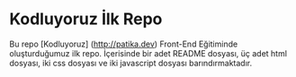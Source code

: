 # Kodluyoruz İlk Repo
Bu repo [Kodluyoruz] (http://patika.dev) Front-End Eğitiminde oluşturduğumuz ilk repo. İçerisinde bir adet README dosyası, üç adet html dosyası, iki css dosyası ve iki javascript dosyası barındırmaktadır.